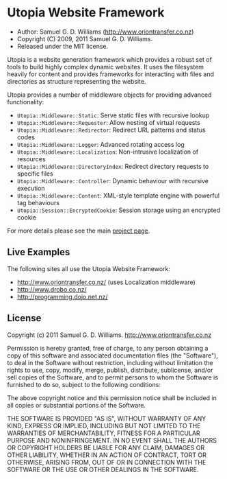 Utopia Website Framework
========================

* Author: Samuel G. D. Williams (<http://www.oriontransfer.co.nz>)
* Copyright (C) 2009, 2011 Samuel G. D. Williams.
* Released under the MIT license.

Utopia is a website generation framework which provides a robust set of tools to build highly complex dynamic websites. It uses the filesystem heavily for content and provides frameworks for interacting with files and directories as structure representing the website.

Utopia provides a number of middleware objects for providing advanced functionality:

*	`Utopia::Middleware::Static`: Serve static files with recursive lookup
*	`Utopia::Middleware::Requester`: Allow nesting of virtual requests
*	`Utopia::Middleware::Redirector`: Redirect URL patterns and status codes
*	`Utopia::Middleware::Logger`: Advanced rotating access log
*	`Utopia::Middleware::Localization`: Non-intrusive localization of resources
*	`Utopia::Middleware::DirectoryIndex`: Redirect directory requests to specific files
*	`Utopia::Middleware::Controller`: Dynamic behaviour with recursive execution
*	`Utopia::Middleware::Content`: XML-style template engine with powerful tag behaviours
*	`Utopia::Session::EncryptedCookie`: Session storage using an encrypted cookie

For more details please see the main [project page][1].

[1]: http://www.oriontransfer.co.nz/gems/utopia

Live Examples
-------------

The following sites all use the Utopia Website Framework:

*	http://www.oriontransfer.co.nz/ (uses Localization middleware)
*	http://www.drobo.co.nz/
*	http://programming.dojo.net.nz/

License
-------

Copyright (c) 2011 Samuel G. D. Williams. <http://www.oriontransfer.co.nz>

Permission is hereby granted, free of charge, to any person obtaining a copy
of this software and associated documentation files (the "Software"), to deal
in the Software without restriction, including without limitation the rights
to use, copy, modify, merge, publish, distribute, sublicense, and/or sell
copies of the Software, and to permit persons to whom the Software is
furnished to do so, subject to the following conditions:

The above copyright notice and this permission notice shall be included in
all copies or substantial portions of the Software.

THE SOFTWARE IS PROVIDED "AS IS", WITHOUT WARRANTY OF ANY KIND, EXPRESS OR
IMPLIED, INCLUDING BUT NOT LIMITED TO THE WARRANTIES OF MERCHANTABILITY,
FITNESS FOR A PARTICULAR PURPOSE AND NONINFRINGEMENT. IN NO EVENT SHALL THE
AUTHORS OR COPYRIGHT HOLDERS BE LIABLE FOR ANY CLAIM, DAMAGES OR OTHER
LIABILITY, WHETHER IN AN ACTION OF CONTRACT, TORT OR OTHERWISE, ARISING FROM,
OUT OF OR IN CONNECTION WITH THE SOFTWARE OR THE USE OR OTHER DEALINGS IN
THE SOFTWARE.
